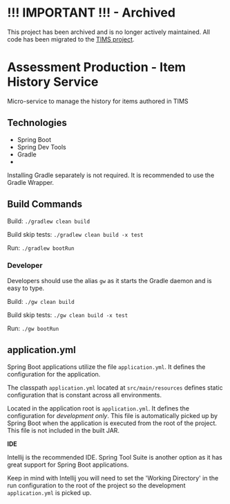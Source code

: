 # !!! IMPORTANT !!! - Archived
This project has been archived and is no longer actively maintained.  All code has been migrated to the [TIMS project](https://github.com/SmarterApp/TIMS).

# Assessment Production - Item History Service
Micro-service to manage the history for items authored in TIMS

## Technologies

* Spring Boot
* Spring Dev Tools
* Gradle
* 

Installing Gradle separately is not required.  It is recommended
to use the Gradle Wrapper.

## Build Commands

Build: ```./gradlew clean build```

Build skip tests: ```./gradlew clean build -x test```

Run: ```./gradlew bootRun```

### Developer

Developers should use the alias ```gw``` as it starts the Gradle daemon
and is easy to type.

Build: ```./gw clean build```

Build skip tests: ```./gw clean build -x test```

Run: ```./gw bootRun```

## application.yml

Spring Boot applications utilize the file ```application.yml```.  It defines
the configuration for the application.

The classpath ```application.yml``` located at ```src/main/resources``` defines
static configuration that is constant across all environments.

Located in the application root is ```application.yml```.  It defines the configuration
for *development only*.  This file is automatically picked up by Spring Boot
when the application is executed from the root of the project.  This file is not
included in the built JAR.

**IDE**

Intellij is the recommended IDE.  Spring Tool Suite is another option as it
has great support for Spring Boot applications.

Keep in mind with Intellij you will need to set the 'Working Directory' in the run configuration
to the root of the project so the development ```application.yml``` is picked up.
